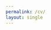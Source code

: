 ```yaml
---
permalink: /cv/
layout: single
---
```



<div id="adobe-dc-view" style="max-width: 800px;"></div>
<script src="https://documentcloud.adobe.com/view-sdk/main.js"></script>
<script type="text/javascript">
	document.addEventListener("adobe_dc_view_sdk.ready", function(){ 
		var adobeDCView = new AdobeDC.View({clientId: "11b63b23cecc43a99e8669ed7d8d47a3", divId: "adobe-dc-view"});
		adobeDCView.previewFile({
			content:{location: {url: "https://harveybarnhard.com/uploads/cv-harvey-barnhard.pdf"}},
			metaData:{fileName: "cv-harvey-barnhard.pdf"}
		}, {embedMode: "IN_LINE"});
	});
</script>